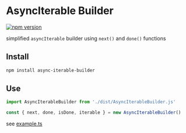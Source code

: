 # AsyncIterable Builder

[![npm version](https://img.shields.io/npm/v/async-iterable-builder.svg?style=flat-square)](https://www.npmjs.org/package/async-iterable-builder)

simplified `asyncIterable` builder using `next()` and `done()` functions


## Install

```bash
npm install async-iterable-builder
```

## Use

```typescript
import AsyncIterableBuilder from './dist/AsyncIterableBuilder.js'

const { next, done, isDone, iterable } = new AsyncIterableBuilder()
```

see [example.ts](./example.ts)
